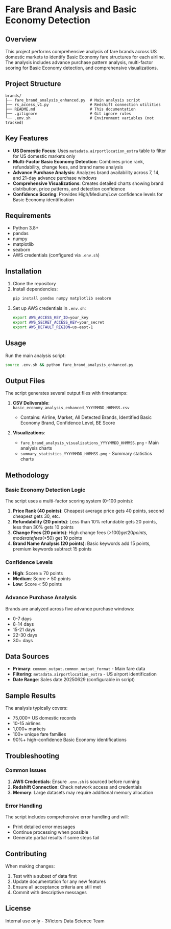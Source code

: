 # Fare Brand Analysis and Basic Economy Detection

## Overview

This project performs comprehensive analysis of fare brands across US domestic markets to identify Basic Economy fare structures for each airline. The analysis includes advance purchase pattern analysis, multi-factor scoring for Basic Economy detection, and comprehensive visualizations.

## Project Structure

```
brands/
├── fare_brand_analysis_enhanced.py  # Main analysis script
├── rs_access_v1.py                  # Redshift connection utilities
├── README.md                        # This documentation
├── .gitignore                       # Git ignore rules
└── .env.sh                          # Environment variables (not tracked)
```

## Key Features

- **US Domestic Focus**: Uses `metadata.airportlocation_extra` table to filter for US domestic markets only
- **Multi-Factor Basic Economy Detection**: Combines price rank, refundability, change fees, and brand name analysis
- **Advance Purchase Analysis**: Analyzes brand availability across 7, 14, and 21-day advance purchase windows
- **Comprehensive Visualizations**: Creates detailed charts showing brand distribution, price patterns, and detection confidence
- **Confidence Scoring**: Provides High/Medium/Low confidence levels for Basic Economy identification

## Requirements

- Python 3.8+
- pandas
- numpy
- matplotlib
- seaborn
- AWS credentials (configured via `.env.sh`)

## Installation

1. Clone the repository
2. Install dependencies:
   ```bash
   pip install pandas numpy matplotlib seaborn
   ```
3. Set up AWS credentials in `.env.sh`:
   ```bash
   export AWS_ACCESS_KEY_ID=your_key
   export AWS_SECRET_ACCESS_KEY=your_secret
   export AWS_DEFAULT_REGION=us-east-1
   ```

## Usage

Run the main analysis script:

```bash
source .env.sh && python fare_brand_analysis_enhanced.py
```

## Output Files

The script generates several output files with timestamps:

1. **CSV Deliverable**: `basic_economy_analysis_enhanced_YYYYMMDD_HHMMSS.csv`
   - Contains: Airline, Market, All Detected Brands, Identified Basic Economy Brand, Confidence Level, BE Score

2. **Visualizations**: 
   - `fare_brand_analysis_visualizations_YYYYMMDD_HHMMSS.png` - Main analysis charts
   - `summary_statistics_YYYYMMDD_HHMMSS.png` - Summary statistics charts

## Methodology

### Basic Economy Detection Logic

The script uses a multi-factor scoring system (0-100 points):

1. **Price Rank (40 points)**: Cheapest average price gets 40 points, second cheapest gets 30, etc.
2. **Refundability (20 points)**: Less than 10% refundable gets 20 points, less than 30% gets 10 points
3. **Change Fees (20 points)**: High change fees (>$100) get 20 points, moderate fees (>$50) get 10 points
4. **Brand Name Analysis (20 points)**: Basic keywords add 15 points, premium keywords subtract 15 points

### Confidence Levels

- **High**: Score ≥ 70 points
- **Medium**: Score ≥ 50 points  
- **Low**: Score < 50 points

### Advance Purchase Analysis

Brands are analyzed across five advance purchase windows:
- 0-7 days
- 8-14 days
- 15-21 days
- 22-30 days
- 30+ days

## Data Sources

- **Primary**: `common_output.common_output_format` - Main fare data
- **Filtering**: `metadata.airportlocation_extra` - US airport identification
- **Date Range**: Sales date 20250629 (configurable in script)

## Sample Results

The analysis typically covers:
- 75,000+ US domestic records
- 10-15 airlines
- 1,000+ markets
- 100+ unique fare families
- 90%+ high-confidence Basic Economy identifications

## Troubleshooting

### Common Issues

1. **AWS Credentials**: Ensure `.env.sh` is sourced before running
2. **Redshift Connection**: Check network access and credentials
3. **Memory**: Large datasets may require additional memory allocation

### Error Handling

The script includes comprehensive error handling and will:
- Print detailed error messages
- Continue processing when possible
- Generate partial results if some steps fail

## Contributing

When making changes:
1. Test with a subset of data first
2. Update documentation for any new features
3. Ensure all acceptance criteria are still met
4. Commit with descriptive messages

## License

Internal use only - 3Victors Data Science Team 